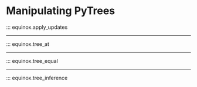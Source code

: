 # Manipulating PyTrees

::: equinox.apply_updates

---

::: equinox.tree_at

---

::: equinox.tree_equal

---

::: equinox.tree_inference
